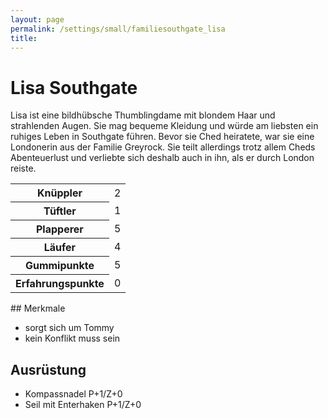 ```yaml
---
layout: page
permalink: /settings/small/familiesouthgate_lisa
title: 
---
```


# Lisa Southgate

Lisa ist eine bildhübsche Thumblingdame mit blondem Haar und strahlenden Augen. Sie mag bequeme Kleidung und würde am liebsten ein ruhiges Leben in Southgate führen. Bevor sie Ched heiratete, war sie eine Londonerin aus der Familie Greyrock. Sie teilt allerdings trotz allem Cheds Abenteuerlust und verliebte sich deshalb auch in ihn, als er durch London reiste.

<table>
<tbody>
<tr><th>Knüppler</th><td>2</td></tr>
<tr><th>Tüftler</th><td>1</td></tr>
<tr><th>Plapperer</th><td>5</td></tr>
<tr><th>Läufer</th><td>4</td></tr>
<tr><th>Gummipunkte</th><td>5</td></tr>
<tr><th>Erfahrungspunkte</th><td>0</td></tr>
</tbody>
</table>
## Merkmale

- sorgt sich um Tommy
- kein Konflikt muss sein

## Ausrüstung

- Kompassnadel P+1/Z+0
- Seil mit Enterhaken P+1/Z+0

